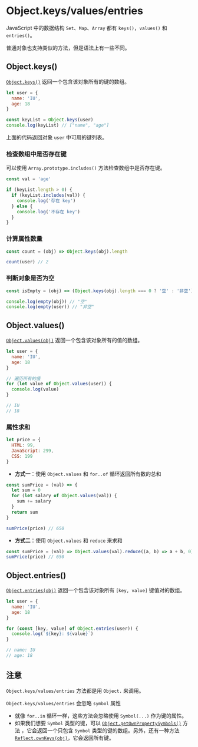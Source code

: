 # Object.keys/values/entries

JavaScript 中的数据结构 `Set`、`Map`、`Array` 都有 `keys()`，`values()` 和 `entries()`。

普通对象也支持类似的方法，但是语法上有一些不同。

## Object.keys()

[`Object.keys()`](https://developer.mozilla.org/zh/docs/Web/JavaScript/Reference/Global_Objects/Object/keys) 返回一个包含该对象所有的键的数组。

```js
let user = {
  name: 'IU',
  age: 18
}

const keyList = Object.keys(user)
console.log(keyList) // ["name", "age"]
```

上面的代码返回对象 `user` 中可用的键列表。

### 检查数组中是否存在键

可以使用 `Array.prototype.includes()` 方法检查数组中是否存在键。

```js
const val = 'age'

if (keyList.length > 0) {
  if (keyList.includes(val)) {
    console.log('存在 key')
  } else {
    console.log('不存在 key')
  }
}
```

### 计算属性数量

```js
const count = (obj) => Object.keys(obj).length

count(user) // 2
```

### 判断对象是否为空

```js
const isEmpty = (obj) => (Object.keys(obj).length === 0 ? '空' : '非空')

console.log(empty(obj)) // "空"
console.log(empty(user)) // "非空"
```

## Object.values()

[`Object.values(obj)`](https://developer.mozilla.org/zh/docs/Web/JavaScript/Reference/Global_Objects/Object/values) 返回一个包含该对象所有的值的数组。

```js
let user = {
  name: 'IU',
  age: 18
}

// 遍历所有的值
for (let value of Object.values(user)) {
  console.log(value)
}

// IU
// 18
```

### 属性求和

```js
let price = {
  HTML: 99,
  JavaScript: 299,
  CSS: 199
}
```

- **方式一**：使用 `Object.values` 和 `for..of` 循环返回所有数的总和

```js
const sumPrice = (val) => {
  let sum = 0
  for (let salary of Object.values(val)) {
    sum += salary
  }
  return sum
}

sumPrice(price) // 650
```

- **方式二**：使用 `Object.values` 和 `reduce` 来求和

```js
const sumPrice = (val) => Object.values(val).reduce((a, b) => a + b, 0)
sumPrice(price) // 650
```

## Object.entries()

[`Object.entries(obj)`](https://developer.mozilla.org/zh/docs/Web/JavaScript/Reference/Global_Objects/Object/entries) 返回一个包含该对象所有 `[key, value]` 键值对的数组。

```js
let user = {
  name: 'IU',
  age: 18
}

for (const [key, value] of Object.entries(user)) {
  console.log(`${key}: ${value}`)
}

// name: IU
// age: 18
```

## 注意

`Object.keys/values/entries` 方法都是用 `Object.` 来调用。

`Object.keys/values/entries` 会忽略 `symbol` 属性

- 就像 `for..in` 循环一样，这些方法会忽略使用 `Symbol(...)` 作为键的属性。
- 如果我们想要 `Symbol` 类型的键，可以 [`Object.getOwnPropertySymbols()`](https://developer.mozilla.org/zh/docs/Web/JavaScript/Reference/Global_Objects/Object/getOwnPropertySymbols) 方法 ，它会返回一个只包含 `Symbol` 类型的键的数组。另外，还有一种方法 [`Reflect.ownKeys(obj)`](https://developer.mozilla.org/zh/docs/Web/JavaScript/Reference/Global_Objects/Reflect/ownKeys)，它会返回所有键。
